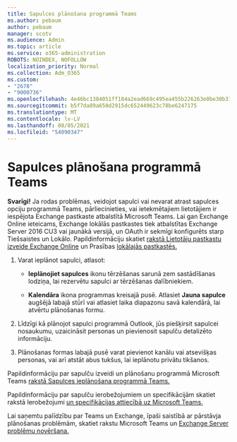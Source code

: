 ```yaml
---
title: Sapulces plānošana programmā Teams
ms.author: pebaum
author: pebaum
manager: scotv
ms.audience: Admin
ms.topic: article
ms.service: o365-administration
ROBOTS: NOINDEX, NOFOLLOW
localization_priority: Normal
ms.collection: Adm_O365
ms.custom:
- "2678"
- "9000736"
ms.openlocfilehash: 4e46bc1384051ff184a2ead669c495ea455b226263e0be30b37a339151d810a4
ms.sourcegitcommit: b5f7da89a650d2915dc652449623c78be6247175
ms.translationtype: MT
ms.contentlocale: lv-LV
ms.lasthandoff: 08/05/2021
ms.locfileid: "54090347"
---
```

# <a name="schedule-a-meeting-in-teams"></a>Sapulces plānošana programmā Teams

**Svarīgi!** Ja rodas problēmas, veidojot sapulci vai nevarat atrast sapulces opciju programmā Teams, pārliecinieties, vai ietekmētajiem lietotājiem ir iespējota Exchange pastkaste atbalstītā Microsoft Teams. Lai gan Exchange Online ieteicams, Exchange lokālās pastkastes tiek atbalstītas Exchange Server 2016 CU3 vai jaunākā versijā, un OAuth ir sekmīgi konfigurēts starp Tiešsaistes un Lokālo. Papildinformāciju skatiet [rakstā Lietotāju pastkastu izveide Exchange Online](https://docs.microsoft.com/exchange/recipients-in-exchange-online/create-user-mailboxes) un Prasības [lokālajās pastkastēs.](https://docs.microsoft.com/microsoftteams/exchange-teams-interact#requirements-for-mailboxes-hosted-on-premises) 

1. Varat ieplānot sapulci, atlasot:

    - **Ieplānojiet sapulces** ikonu tērzēšanas sarunā zem sastādīšanas lodziņa, lai rezervētu sapulci ar tērzēšanas dalībniekiem.

    - **Kalendāra** ikona programmas kreisajā pusē. Atlasiet **Jauna sapulce** augšējā labajā stūrī vai atlasiet laika diapazonu savā kalendārā, lai atvērtu plānošanas formu.

2. Līdzīgi kā plānojot sapulci programmā Outlook, jūs piešķirsit sapulcei nosaukumu, uzaicināsit personas un pievienosit sapulču detalizēto informāciju.

3. Plānošanas formas labajā pusē varat pievienot kanālu vai atsevišķas personas, vai arī atstāt abus tukšus, lai ieplānotu privātu tikšanos.

Papildinformāciju par sapulču izveidi un plānošanu programmā Microsoft Teams [rakstā Sapulces ieplānošana programmā Teams.](https://support.office.com/article/Schedule-a-meeting-in-Teams-943507a9-8583-4c58-b5d2-8ec8265e04e5)

Papildinformāciju par sapulču ierobežojumiem un specifikācijām skatiet rakstā Ierobežojumi [un specifikācijas attiecībā uz Microsoft Teams.](https://docs.microsoft.com/microsoftteams/limits-specifications-teams#meetings-and-calls)

Lai saņemtu palīdzību par Teams un Exchange, īpaši saistībā ar pārstāvja plānošanas problēmām, skatiet rakstu Microsoft Teams un [Exchange Server problēmu novēršana.](https://docs.microsoft.com/microsoftteams/troubleshoot/known-issues/teams-exchange-interaction-issue)